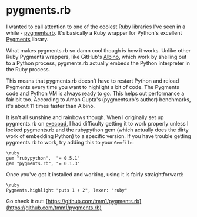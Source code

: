 # pygments.rb

I wanted to call attention to one of the coolest Ruby libraries I've seen in a while - [pygments.rb](https://github.com/tmm1/pygments.rb). It's basically a Ruby wrapper for Python's excellent [Pygments](http://pygments.org/) library.

What makes pygments.rb so damn cool though is how it works. Unlike other Ruby Pygments wrappers, like GitHub's [Albino](https://github.com/github/albino), which work by shelling out to a Python process, pygments.rb actually embeds the Python interpreter in the Ruby process.

This means that pygments.rb doesn't have to restart Python and reload Pygments every time you want to highlight a bit of code. The Pygments code and Python VM is always ready to go. This helps out performance a fair bit too. According to Aman Gupta's (pygments.rb's author) benchmarks, it's about 11 times faster than Albino.

It isn't all sunshine and rainbows though. When I originally set up pygments.rb on [execpad](http://exec.charlie.bz), I had difficulty getting it to work properly unless I locked pygments.rb and the rubypython gem (which actually does the dirty work of embedding Python) to a specific version. If you have trouble getting pygments.rb to work, try adding this to your `Gemfile`:

    \ruby
    gem "rubypython",  "= 0.5.1"
    gem "pygments.rb", "= 0.1.3"

Once you've got it installed and working, using it is fairly straightforward:

    \ruby
    Pygments.highlight "puts 1 + 2", lexer: "ruby"

Go check it out: [https://github.com/tmm1/pygments.rb](https://github.com/tmm1/pygments.rb)